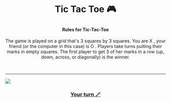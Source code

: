 # <p align="center">Tic Tac Toe 🎮</p>

#### <p align="center">Rules for Tic-Tac-Toe</p>
<p align="center"> The game is played on a grid that's 3 squares by 3 squares. You are X , your friend (or the computer in this case) is O . Players take turns putting their marks in empty squares. The first player to get 3 of her marks in a row (up, down, across, or diagonally) is the winner.</p>
<br/>
<hr/>
<section display="flex">
<img src="Screenshot (163).png" />
</section>
<h3 align="center"><a href="https://negar-karimnejad.github.io/rock-paper-scissors/" target="_blank">Your turn 🪄</a></h3>
